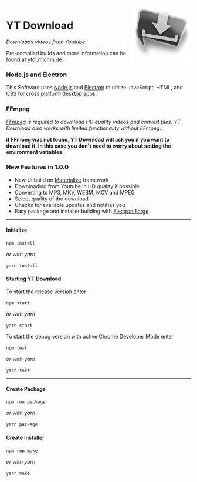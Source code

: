 <img src="https://github.com/jibbex/yt-Download/blob/master/assets/images/ico.png" align="right" width="164" height="164">

# YT Download

*Downloads videos from Youtube.*

Pre-compiled builds and more information can be found at [ytdl.michm.de](https://ytdl.michm.de).

### Node.js and Electron
This Software uses [Node.js](https://nodejs.org/en/) and [Electron](https://electronjs.org/) to utilize JavaScript, HTML, and CSS for cross platform desktop apps.


### FFmpeg
*[FFmpeg](https://www.ffmpeg.org/) is required to download HD quality videos and convert files. YT Download also works with limited functionality without FFmpeg.*

**if FFmpeg was not found, YT Download will ask you if you want to download it. In this case you don't need to worry about setting the environment variables.**


### New Features in 1.0.0

* New UI build on [Materialize](https://materializecss.com/) framework
* Downloading from Youtube in HD quality if possible
* Converting to MP3, MKV, WEBM, MOV and MPEG
* Select quality of the download
* Checks for available updates and notifies you
* Easy package and installer building with [Electron Forge](https://github.com/electron-userland/electron-forge)

---
#### Initialize
```
npm install
```
*or with yarn*
```
yarn install
```

#### Starting YT Download
To start the release version enter
```
npm start
```
*or with yarn*
```
yarn start
```

To start the debug version with active Chrome Developer Mode enter
```
npm test
```
*or with yarn*
```
yarn test
```

---
#### Create Package
```
npm run package
```
*or with yarn*
```
yarn package
```

#### Create Installer
```
npm run make
```
*or with yarn*
```
yarn make
```
